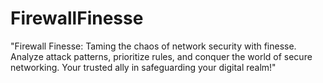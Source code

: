 # FirewallFinesse
"Firewall Finesse: Taming the chaos of network security with finesse. Analyze attack patterns, prioritize rules, and conquer the world of secure networking. Your trusted ally in safeguarding your digital realm!"
